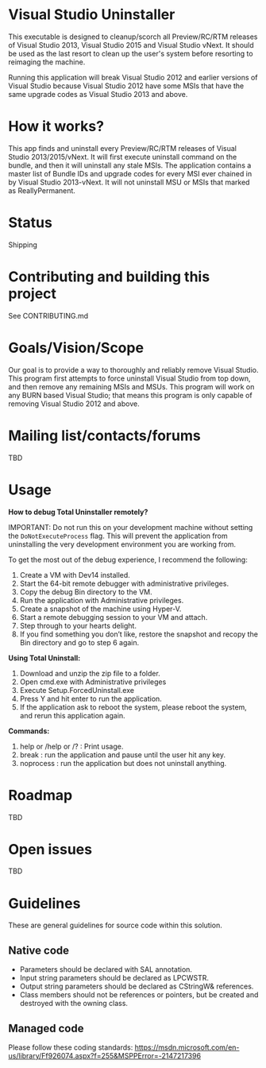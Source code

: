 ﻿Visual Studio Uninstaller
=========

This executable is designed to cleanup/scorch all Preview/RC/RTM releases of Visual Studio 2013, Visual Studio 2015 and Visual Studio vNext.  It should be used as the last resort to clean up the user's system before resorting to reimaging the machine. 

Running this application will break Visual Studio 2012 and earlier versions of Visual Studio because Visual Studio 2012 have some MSIs that have the same upgrade codes as Visual Studio 2013 and above.

How it works?
========

This app finds and uninstall every Preview/RC/RTM releases of Visual Studio 2013/2015/vNext.  It will first execute uninstall command on the bundle, and then it will uninstall any stale MSIs.  The application contains a master list of Bundle IDs and upgrade codes for every MSI ever chained in by Visual Studio 2013-vNext.  It will not uninstall MSU or MSIs that marked as ReallyPermanent.  

Status
========
Shipping

Contributing and building this project
========
See CONTRIBUTING.md

Goals/Vision/Scope
========
Our goal is to provide a way to thoroughly and reliably remove Visual Studio.  This program first attempts to force uninstall Visual Studio from top down, and then remove any remaining MSIs and MSUs.  This program will work on any BURN based Visual Studio; that means this program is only capable of removing Visual Studio 2012 and above.

Mailing list/contacts/forums
========
TBD

Usage
========

**How to debug Total Uninstaller remotely?**

IMPORTANT: Do not run this on your development machine without setting the `DoNotExecuteProcess` flag.  This will prevent the application from uninstalling the very development environment you are working from.   

To get the most out of the debug experience, I recommend the following:

  1. Create a VM with Dev14 installed.
  2. Start the 64-bit remote debugger with administrative privileges.
  3. Copy the debug Bin directory to the VM.
  4. Run the application with Administrative privileges.
  5. Create a snapshot of the machine using Hyper-V.
  6. Start a remote debugging session to your VM and attach.
  7. Step through to your hearts delight.
  8. If you find something you don’t like, restore the snapshot and recopy the Bin directory and go to step 6 again.

**Using Total Uninstall:**

  1. Download and unzip the zip file to a folder.
  2. Open cmd.exe with Administrative privileges
  2. Execute Setup.ForcedUninstall.exe
  3. Press Y and hit enter to run the application.
  4. If the application ask to reboot the system, please reboot the system, and rerun this application again.

**Commands:**

  1. help or /help or /? : Print usage.
  2. break : run the application and pause until the user hit any key.
  3. noprocess : run the application but does not uninstall anything.

Roadmap
========
TBD

Open issues
========
TBD

Guidelines
=========

These are general guidelines for source code within this solution.

Native code
-----------

* Parameters should be declared with SAL annotation.
* Input string parameters should be declared as LPCWSTR.
* Output string parameters should be declared as CStringW& references.
* Class members should not be references or pointers, but be created and destroyed with the owning class.


Managed code
-----------

Please follow these coding standards:
https://msdn.microsoft.com/en-us/library/Ff926074.aspx?f=255&MSPPError=-2147217396


